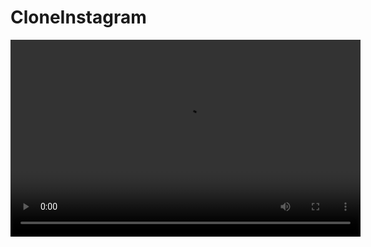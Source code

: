 # CloneInstagram
<video width="560" height="315" controls>
  <source src="./gif.mp4" type="video/mp4">
  Seu navegador não suporta o elemento <code>video</code>.
</video>
